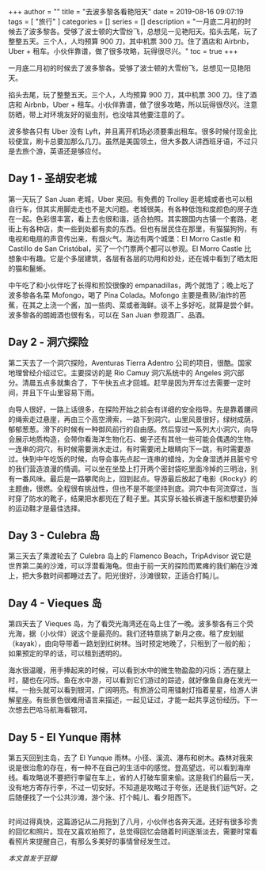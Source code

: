 +++
author = ""
title = "去波多黎各看艳阳天"
date = 2019-08-16 09:07:19
tags = [
    "旅行"
]
categories = []
series = []
description = "一月底二月初的时候去了波多黎各。受够了波士顿的大雪纷飞，总想见一见艳阳天。掐头去尾，玩了整整五天。三个人，人均预算 900 刀，其中机票 300 刀。住了酒店和 Airbnb，Uber + 租车。小伙伴靠谱，做了很多攻略，玩得很尽兴。"
toc = true
+++

一月底二月初的时候去了波多黎各。受够了波士顿的大雪纷飞，总想见一见艳阳天。

掐头去尾，玩了整整五天。三个人，人均预算 900 刀，其中机票 300 刀。住了酒店和 Airbnb，Uber + 租车。小伙伴靠谱，做了很多攻略，所以玩得很尽兴。注意防晒，带上对环境友好的驱虫剂，也没啥其他要注意的了。

波多黎各只有 Uber 没有 Lyft，并且离开机场必须要乘出租车。很多时候付现金比较便宜，刷卡总要加那么几刀。虽然是美国领土，但大多数人讲西班牙语，不过只是去旅个游，英语还是够应付。

## Day 1 - 圣胡安老城

第一天玩了 San Juan 老城，Uber 来回。有免费的 Trolley 逛老城或者也可以租自行车，但其实用脚走走也不是大问题。老城很美，有各种低饱和度颜色的房子连在一起。色彩很丰富，看上去也很和谐，适合拍照。其实跟国内古镇一个套路，老街上有各种店，卖一些到处都有卖的东西。但也有居民住在那里，有猫猫狗狗，有电视和电扇的声音传出来，有烟火气。海边有两个城堡：El Morro Castle 和 Castillo de San Cristóbal，买了一个门票两个都可以参观。El Morro Castle 比想象中有趣。它是个多层建筑，各层有各层的功用和妙处，还在城中看到了晒太阳的猫和鬣蜥。

中午吃了和小伙伴吃了长得和煎饺很像的 empanadillas，两个就饱了；晚上吃了波多黎各名菜 Mofongo，喝了 Pina Colada。Mofongo 主要是煮熟/油炸的芭蕉，在其之上浇一个酱，加一些肉、菜或者海鲜。谈不上多好吃，就算是尝个鲜。波多黎各的朗姆酒也很有名，可以在 San Juan 参观酒厂、品酒。

## Day 2 - 洞穴探险

第二天去了一个洞穴探险，Aventuras Tierra Adentro 公司的项目，很酷。国家地理曾经介绍过它。主要探访的是 Rio Camuy 洞穴系统中的 Angeles 洞穴部分。清晨五点多就集合了，下午快五点才回城。赶早是因为开车过去需要一定时间，并且下午山里容易下雨。

向导人很好，一路上话很多，在探险开始之前会有详细的安全指导。先是靠着腰间的绳索走过悬崖，再由三个高空滑索，一路下到洞穴。山里风景很好，绿树成荫，郁郁葱葱。滑下的时候有一种御风前行的自由感。然后穿过一系列大小洞穴，向导会展示地质构造，会带你看海洋生物化石、蝎子还有其他一些可能会偶遇的生物。一连串的洞穴，有时候需要淌水走过，有时需要闭上眼睛向下一跳，有时需要游过。快到中午吃饭的时候，向导会事先点起一连串的蜡烛，为全身湿透并且脏兮兮的我们营造浪漫的情调。可以坐在坐垫上打开两个密封袋吃里面冷掉的三明治，别有一番风味。最后是一路攀爬向上，回到起点。导游最后放起了电影《Rocky》的主题曲，很燃。全程很有挑战性，但也不是不能坚持到底。洞穴中有河流穿过，当时穿了防水的靴子，结果把水都兜在了鞋子里。其实穿长袖长裤速干服和想要扔掉的运动鞋才是最佳选择。

## Day 3 - Culebra 岛

第三天去了乘渡轮去了 Culebra 岛上的 Flamenco Beach，TripAdvisor 说它是世界第二美的沙滩，可以浮潜看海龟。但由于前一天的探险而累瘫的我们躺在沙滩上，把大多数时间都睡过去了。阳光很好，沙滩很软，正适合打盹儿。

## Day 4 - Vieques 岛

第四天去了 Vieques 岛，为了看荧光海湾还在岛上住了一晚。波多黎各有三个荧光海，据（小伙伴）说这个是最亮的。我们还特意挑了新月之夜。租了皮划艇（kayak），由向导带着一路划到红树林。当时预定地晚了，只租到了一般的船；如果预定的早的话，可以租到透明的。

海水很温暖，用手捧起来的时候，可以看到水中的微生物盈盈的闪烁；洒在腿上时，腿也在闪烁。鱼在水中游，可以看到它们游过的踪迹，就好像鱼自身在发光一样。一抬头就可以看到银河，广阔明亮。有旅游公司用镭射灯指着星星，给游人讲解星座。有些景色很难用语言来描述，一起见证过，才能一起共享这份经历。下一次想去巴哈马航海看银河。

## Day 5 - El Yunque 雨林

第五天回到主岛，去了 El Yunque 雨林。小径、溪流、瀑布和树木。森林对我来说是很治愈的存在，有一种不在自己的生活中的感觉。登高望远，可以看到海岸线。看攻略说不要把行李留在车上，省的人打破车窗来偷。这是我们的最后一天，没有地方寄存行李，不过一切安好。不知道是攻略过于夸张，还是我们运气好。之后随便找了一个公共沙滩，游个泳、打个盹儿、看夕阳西下。

##

时间过得真快，这篇游记从二月拖到了八月，小伙伴也各奔天涯。还好有很多珍贵的回忆和照片。现在又喜欢拍照了，总觉得回忆会随着时间逐渐淡去，需要时常看看照片来提醒自己，有那么多美好的事情曾经发生过。

_本文首发于豆瓣_
